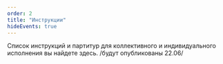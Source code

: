 ```yaml
---
order: 2
title: "Инструкции"
hideEvents: true
---
```


Список инструкций и партитур для коллективного и индивидуального исполнения вы найдете здесь. /будут опубликованы 22.06/
